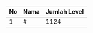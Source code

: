 | No | Nama            | Jumlah Level |
|----|-----------------|--------------|
| 1  | #    |    1124        |
